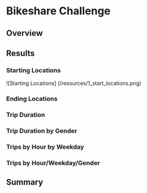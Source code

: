 # Bikeshare Challenge

## Overview


## Results
 
### Starting Locations

![Starting Locations] (/resources/1_start_locations.png)

### Ending Locations

### Trip Duration

### Trip Duration by Gender

### Trips by Hour by Weekday

### Trips by Hour/Weekday/Gender

### 

## Summary
